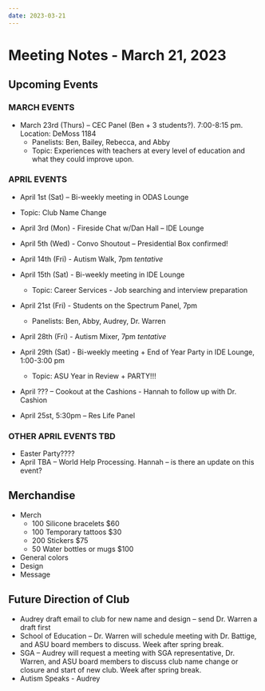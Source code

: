 ```yaml
---
date: 2023-03-21
---
```


# Meeting Notes - March 21, 2023

## Upcoming Events

### MARCH EVENTS

- March 23rd (Thurs) – CEC Panel (Ben + 3 students?). 7:00-8:15 pm. Location: DeMoss 1184
  - Panelists: Ben, Bailey, Rebecca, and Abby
  - Topic: Experiences with teachers at every level of education and what they could improve upon.

### APRIL EVENTS

- April 1st (Sat) – Bi-weekly meeting in ODAS Lounge
- Topic: Club Name Change

- April 3rd (Mon) - Fireside Chat w/Dan Hall – IDE Lounge
- April 5th (Wed) - Convo Shoutout – Presidential Box confirmed!
- April 14th (Fri) - Autism Walk, 7pm _tentative_
- April 15th (Sat) - Bi-weekly meeting in IDE Lounge
  - Topic: Career Services - Job searching and interview preparation
- April 21st (Fri) - Students on the Spectrum Panel, 7pm
  - Panelists: Ben, Abby, Audrey, Dr. Warren
- April 28th (Fri) - Autism Mixer, 7pm _tentative_
- April 29th (Sat) - Bi-weekly meeting + End of Year Party in IDE Lounge, 1:00-3:00 pm
  - Topic: ASU Year in Review + PARTY!!!
- April ??? – Cookout at the Cashions - Hannah to follow up with Dr. Cashion
- April 25st, 5:30pm – Res Life Panel

### OTHER APRIL EVENTS TBD

- Easter Party????
- April TBA – World Help Processing. Hannah – is there an update on this event?

## Merchandise

- Merch
  - 100 Silicone bracelets $60
  - 100 Temporary tattoos $30
  - 200 Stickers $75
  - 50 Water bottles or mugs $100
- General colors
- Design
- Message

## Future Direction of Club

- Audrey draft email to club for new name and design – send Dr. Warren a draft first
- School of Education – Dr. Warren will schedule meeting with Dr. Battige, and ASU board members to discuss. Week after spring break.
- SGA – Audrey will request a meeting with SGA representative, Dr. Warren, and ASU board members to discuss club name change or closure and start of new club. Week after spring break.
- Autism Speaks - Audrey
